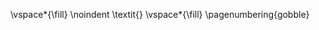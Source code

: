 <!-- This page is for an official declaration. -->


\vspace*{\fill}
\noindent
\textit{}
\vspace*{\fill}
\pagenumbering{gobble}
